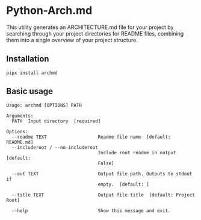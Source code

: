 # Python-Arch.md

This utility generates an ARCHITECTURE.md file for your project by searching through your project directories for README files, combining them into a single overview of your project structure.

## Installation

`pipx install archmd`

## Basic usage

```none
Usage: archmd [OPTIONS] PATH

Arguments:
  PATH  Input directory  [required]

Options:
  --readme TEXT                   Readme file name  [default: README.md]
  --includeroot / --no-includeroot
                                  Include root readme in output  [default:
                                  False]

  --out TEXT                      Output file path. Outputs to stdout if
                                  empty.  [default: ]

  --title TEXT                    Output file title  [default: Project Root]

  --help                          Show this message and exit.
```
